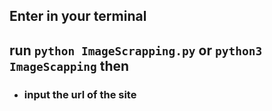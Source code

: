 ## Enter in your terminal
## run `python ImageScrapping.py` or `python3 ImageScapping` then
* ### input the url of the site 
